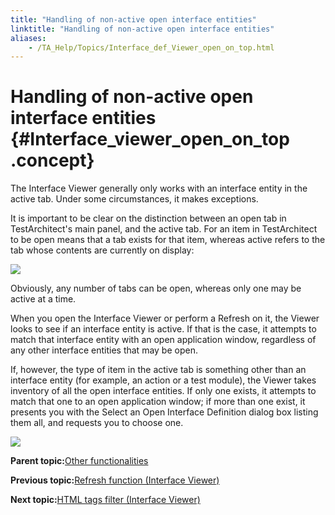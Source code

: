 ```yaml
--- 
title: "Handling of non-active open interface entities"
linktitle: "Handling of non-active open interface entities"
aliases: 
    - /TA_Help/Topics/Interface_def_Viewer_open_on_top.html
---
```

# Handling of non-active open interface entities {#Interface_viewer_open_on_top .concept}

The Interface Viewer generally only works with an interface entity in the active tab. Under some circumstances, it makes exceptions.

It is important to be clear on the distinction between an open tab in TestArchitect's main panel, and the active tab. For an item in TestArchitect to be open means that a tab exists for that item, whereas active refers to the tab whose contents are currently on display:

![](../Images/ug_interface_definition29.png)

Obviously, any number of tabs can be open, whereas only one may be active at a time.

When you open the Interface Viewer or perform a Refresh on it, the Viewer looks to see if an interface entity is active. If that is the case, it attempts to match that interface entity with an open application window, regardless of any other interface entities that may be open.

If, however, the type of item in the active tab is something other than an interface entity \(for example, an action or a test module\), the Viewer takes inventory of all the open interface entities. If only one exists, it attempts to match that one to an open application window; if more than one exist, it presents you with the Select an Open Interface Definition dialog box listing them all, and requests you to choose one.

![](../Images/Select_an_open_interface_definition_dlg.png)

**Parent topic:**[Other functionalities](../../TA_Help/Topics/Interface_def_Viewer_other_functionalities.html)

**Previous topic:**[Refresh function \(Interface Viewer\)](../../TA_Help/Topics/Interface_def_Viewer_refresh.html)

**Next topic:**[HTML tags filter \(Interface Viewer\)](../../TA_Help/Topics/Interface_def_Viewer_HTML_tag_filter.html)

